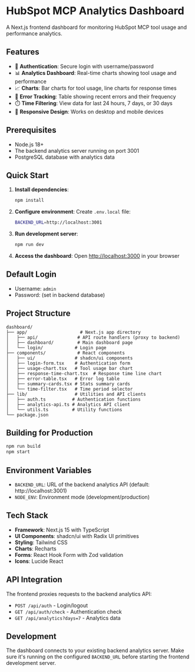 # HubSpot MCP Analytics Dashboard

A Next.js frontend dashboard for monitoring HubSpot MCP tool usage and performance analytics.

## Features

- 🔐 **Authentication**: Secure login with username/password
- 📊 **Analytics Dashboard**: Real-time charts showing tool usage and performance
- 📈 **Charts**: Bar charts for tool usage, line charts for response times
- 🚨 **Error Tracking**: Table showing recent errors and their frequency
- ⏱️ **Time Filtering**: View data for last 24 hours, 7 days, or 30 days
- 📱 **Responsive Design**: Works on desktop and mobile devices

## Prerequisites

- Node.js 18+ 
- The backend analytics server running on port 3001
- PostgreSQL database with analytics data

## Quick Start

1. **Install dependencies**:
   ```bash
   npm install
   ```

2. **Configure environment**:
   Create `.env.local` file:
   ```bash
   BACKEND_URL=http://localhost:3001
   ```

3. **Run development server**:
   ```bash
   npm run dev
   ```

4. **Access the dashboard**:
   Open [http://localhost:3000](http://localhost:3000) in your browser

## Default Login

- Username: `admin`
- Password: (set in backend database)

## Project Structure

```
dashboard/
├── app/                    # Next.js app directory
│   ├── api/               # API route handlers (proxy to backend)
│   ├── dashboard/         # Main dashboard page
│   └── login/            # Login page
├── components/            # React components
│   ├── ui/               # shadcn/ui components
│   ├── login-form.tsx    # Authentication form
│   ├── usage-chart.tsx   # Tool usage bar chart
│   ├── response-time-chart.tsx  # Response time line chart
│   ├── error-table.tsx   # Error log table
│   ├── summary-cards.tsx # Stats summary cards
│   └── time-filter.tsx   # Time period selector
├── lib/                  # Utilities and API clients
│   ├── auth.ts          # Authentication functions
│   ├── analytics-api.ts # Analytics API client
│   └── utils.ts         # Utility functions
└── package.json
```

## Building for Production

```bash
npm run build
npm start
```

## Environment Variables

- `BACKEND_URL`: URL of the backend analytics API (default: http://localhost:3001)
- `NODE_ENV`: Environment mode (development/production)

## Tech Stack

- **Framework**: Next.js 15 with TypeScript
- **UI Components**: shadcn/ui with Radix UI primitives
- **Styling**: Tailwind CSS
- **Charts**: Recharts
- **Forms**: React Hook Form with Zod validation
- **Icons**: Lucide React

## API Integration

The frontend proxies requests to the backend analytics API:

- `POST /api/auth` - Login/logout
- `GET /api/auth/check` - Authentication check
- `GET /api/analytics?days=7` - Analytics data

## Development

The dashboard connects to your existing backend analytics server. Make sure it's running on the configured `BACKEND_URL` before starting the frontend development server.